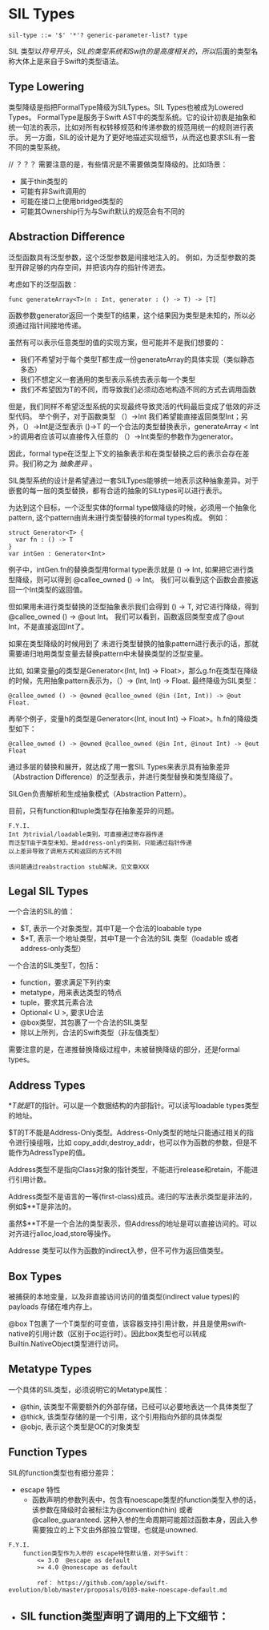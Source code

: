 # SIL Types

```
sil-type ::= '$' '*'? generic-parameter-list? type
```

SIL 类型以$符号开头，SIL的类型系统和Swift的是高度相关的，所以$后面的类型名称大体上是来自于Swift的类型语法。

## Type Lowering 

类型降级是指把FormalType降级为SILTypes。SIL Types也被成为Lowered Types。
FormalType是服务于Swift AST中的类型系统。它的设计初衷是抽象和统一句法的表示，比如对所有权转移规范和传递参数的规范用统一的规则进行表示。
另一方面，SIL的设计是为了更好地描述实现细节，从而这也要求SIL有一套不同的类型系统。

// ？？？
需要注意的是，有些情况是不需要做类型降级的。比如场景：

- 属于thin类型的
- 可能有非Swift调用的
- 可能在接口上使用bridged类型的
- 可能其Ownership行为与Swift默认的规范会有不同的


## Abstraction Difference 

泛型函数具有泛型参数，这个泛型参数是间接地注入的。
例如，为泛型参数的类型开辟足够的内存空间，并把该内存的指针传进去。

考虑如下的泛型函数：

```
func generateArray<T>(n : Int, generator : () -> T) -> [T]
```

函数参数generator返回一个类型T的结果，这个结果因为类型是未知的，所以必须通过指针间接地传递。


虽然有可以表示任意类型的值的实现方案，但可能并不是我们想要的：
- 我们不希望对于每个类型T都生成一份generateArray的具体实现（类似静态多态）
- 我们不想定义一套通用的类型表示系统去表示每一个类型
- 我们不希望因为T的不同，而导致我们必须动态地构造不同的方式去调用函数

但是，我们同样不希望泛型系统的实现最终导致灵活的代码最后变成了低效的非泛型代码。
举个例子，对于函数类型 （）->Int 我们希望能直接返回类型Int；另外，（）->Int是泛型表示 ()->T 的一个合法的类型替换表示，generateArray < Int >的调用者应该可以直接传入任意的 （）->Int类型的参数作为generator。



因此，formal type在泛型上下文的抽象表示和在类型替换之后的表示会存在差异。我们称之为 *抽象差异* 。

SIL类型系统的设计是希望通过一套SILTypes能够统一地表示这种抽象差异。对于嵌套的每一层的类型替换，都有合适的抽象的SILtypes可以进行表示。

为达到这个目标，一个泛型实体的formal type做降级的时候，必须用一个抽象化pattern, 这个pattern由尚未进行类型替换的formal types构成。
例如：

```
struct Generator<T> {
  var fn : () -> T
}
var intGen : Generator<Int>
```

例子中，intGen.fn的替换类型用formal type表示就是 () -> Int, 如果把它进行类型降级，则可以得到 @callee_owned () -> Int。 我们可以看到这个函数会直接返回一个Int类型的返回值。

但如果用未进行类型替换的泛型抽象表示我们会得到 () -> T, 对它进行降级，得到@callee_owned () -> @out Int。 我们可以看到，函数返回类型变成了@out Int，不是直接返回Int了。

如果在类型降级的时候用到了 未进行类型替换的抽象pattern进行表示的话，那就需要递归地用类型变量去替换pattern中未替换类型的泛型变量。

比如, 如果变量g的类型是Generator<(Int, Int) -> Float>，那么g.fn在类型在降级的时候，先用抽象pattern表示为，（）-> (Int, Int) -> Float. 
最终降级为SIL类型：

```
@callee_owned () -> @owned @callee_owned (@in (Int, Int)) -> @out Float.
```

再举个例子，变量h的类型是Generator<(Int, inout Int) -> Float>。h.fn的降级类型如下：

```
@callee_owned () -> @owned @callee_owned (@in Int, @inout Int) -> @out Float
```

通过多层的替换和展开，就达成了用一套SIL Types来表示具有抽象差异（Abstraction Difference）的泛型表示，并进行类型替换和类型降级了。

SILGen负责解析和生成抽象模式（Abstraction Pattern）。

目前，只有function和tuple类型存在抽象差异的问题。


```
F.Y.I.
Int 为trivial/loadable类别，可直接通过寄存器传递
而泛型T由于类型未知，是address-only的类别，只能通过指针传递
以上差异导致了调用方式和返回的方式不同

该问题通过reabstraction stub解决，见文章XXX

```

## Legal SIL Types

一个合法的SIL的值：
- $T, 表示一个对象类型，其中T是一个合法的loabable type
- $*T, 表示一个地址类型，其中T是一个合法的SIL 类型（loadable 或者 address-only类型）


一个合法的SIL类型T，包括：
- function，要求满足下列约束
- metatype，用来表达类型的特点
- tuple，要求其元素合法
- Optional< U >, 要求U合法
- @box类型，其包裹了一个合法的SIL类型
- 除以上所列，合法的Swift类型（非左值类型）

需要注意的是，在递推替换降级过程中，未被替换降级的部分，还是formal types。


## Address Types

$*T就是$T的指针。可以是一个数据结构的内部指针。可以读写loadable types类型的地址。

$T的T不能是Address-Only类型。Address-Only类型的地址只能通过相关的指令进行操组哦，比如 copy_addr,destroy_addr，也可以作为函数的参数，但是不能作为AdressType的值。

Address类型不是指向Class对象的指针类型，不能进行release和retain，不能进行引用计数。

Address类型不是语言的一等(first-class)成员。递归的写法表示类型是非法的，例如$**T是非法的。

虽然$**T不是一个合法的类型表示，但Address的地址是可以直接访问的。可以对齐进行alloc,load,store等操作。

Addresse 类型可以作为函数的indirect入参，但不可作为返回值类型。


## Box Types

被捕获的本地变量，以及非直接访问访问的值类型(indirect value types)的payloads 存储在堆内存上。

@box T包裹了一个T类型的可变值，该容器支持引用计数，并且是使用swift-native的引用计数（区别于oc运行时）。因此box类型也可以转成Builtin.NativeObject类型进行访问。


## Metatype Types

一个具体的SIL类型，必须说明它的Metatype属性：
- @thin, 该类型不需要额外的外部存储，已经可以必要地表达一个具体类型了
- @thick, 该类型存储的是一个引用，这个引用指向外部的具体类型
- @objc, 表示这个类型是OC的对象类型


## Function Types

SIL的function类型也有细分差异：

- escape 特性
  - 函数声明的参数列表中，包含有noescape类型的function类型入参的话，该参数在降级时会被标注为@convention(thin) 或者 @callee_guaranteed. 这种入参的生命周期可能超过函数本身，因此入参需要独立的上下文由外部独立管理，也就是unowned.

```
F.Y.I.
    function类型作为入参的 escape特性默认值，对于Swift：
        <= 3.0  @escape as default
        >= 4.0 @nonescape as default

        ref： https://github.com/apple/swift-evolution/blob/master/proposals/0103-make-noescape-default.md
```

- SIL function类型声明了调用的上下文细节：
  - 